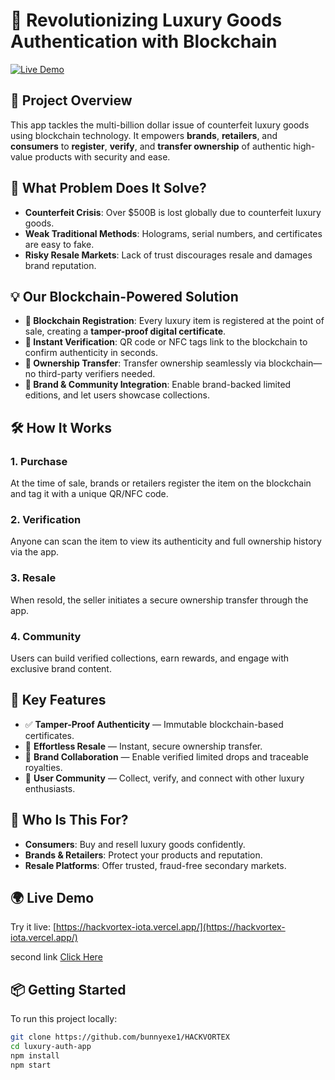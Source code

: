 # 🔐 Revolutionizing Luxury Goods Authentication with Blockchain

[![Live Demo](https://img.shields.io/badge/Live-Demo-blueviolet)](https://hackvortex-iota.vercel.app/)

## 🚀 Project Overview

This app tackles the multi-billion dollar issue of counterfeit luxury goods using blockchain technology. It empowers **brands**, **retailers**, and **consumers** to **register**, **verify**, and **transfer ownership** of authentic high-value products with security and ease.

## 🧐 What Problem Does It Solve?

- **Counterfeit Crisis**: Over $500B is lost globally due to counterfeit luxury goods.
- **Weak Traditional Methods**: Holograms, serial numbers, and certificates are easy to fake.
- **Risky Resale Markets**: Lack of trust discourages resale and damages brand reputation.

## 💡 Our Blockchain-Powered Solution

- **🔗 Blockchain Registration**: Every luxury item is registered at the point of sale, creating a **tamper-proof digital certificate**.
- **📱 Instant Verification**: QR code or NFC tags link to the blockchain to confirm authenticity in seconds.
- **🔄 Ownership Transfer**: Transfer ownership seamlessly via blockchain—no third-party verifiers needed.
- **🤝 Brand & Community Integration**: Enable brand-backed limited editions, and let users showcase collections.

## 🛠️ How It Works

### 1. Purchase
At the time of sale, brands or retailers register the item on the blockchain and tag it with a unique QR/NFC code.

### 2. Verification
Anyone can scan the item to view its authenticity and full ownership history via the app.

### 3. Resale
When resold, the seller initiates a secure ownership transfer through the app.

### 4. Community
Users can build verified collections, earn rewards, and engage with exclusive brand content.

## 🌟 Key Features

- ✅ **Tamper-Proof Authenticity** — Immutable blockchain-based certificates.
- 🔁 **Effortless Resale** — Instant, secure ownership transfer.
- 🤝 **Brand Collaboration** — Enable verified limited drops and traceable royalties.
- 👥 **User Community** — Collect, verify, and connect with other luxury enthusiasts.

## 👥 Who Is This For?

- **Consumers**: Buy and resell luxury goods confidently.
- **Brands & Retailers**: Protect your products and reputation.
- **Resale Platforms**: Offer trusted, fraud-free secondary markets.

## 🌍 Live Demo

Try it live: [https://hackvortex-iota.vercel.app/](https://hackvortex-iota.vercel.app/)


second link   [Click Here](https://web-3-0-frontend.vercel.app/)

## 📦 Getting Started

To run this project locally:

```bash
git clone https://github.com/bunnyexe1/HACKVORTEX
cd luxury-auth-app
npm install
npm start
